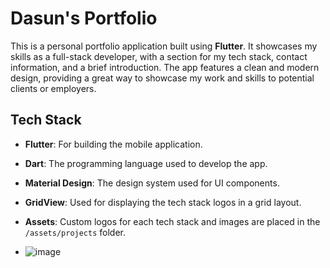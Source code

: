 # Dasun's Portfolio

This is a personal portfolio application built using **Flutter**. It showcases my skills as a full-stack developer, with a section for my tech stack, contact information, and a brief introduction. The app features a clean and modern design, providing a great way to showcase my work and skills to potential clients or employers.


## Tech Stack

- **Flutter**: For building the mobile application.
- **Dart**: The programming language used to develop the app.
- **Material Design**: The design system used for UI components.
- **GridView**: Used for displaying the tech stack logos in a grid layout.
- **Assets**: Custom logos for each tech stack and images are placed in the `/assets/projects` folder.

- ![image](https://github.com/user-attachments/assets/7b3fe419-83f6-44ec-86f9-08de111ea810)

